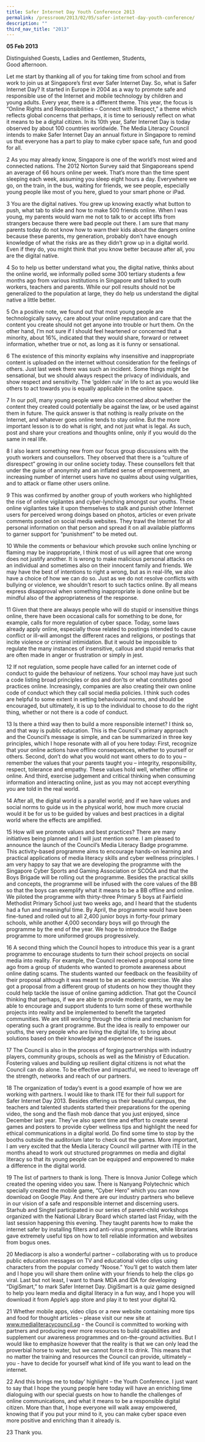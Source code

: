 ```yaml
---
title: Safer Internet Day Youth Conference 2013
permalink: /pressroom/2013/02/05/safer-internet-day-youth-conference/
description: ""
third_nav_title: "2013"
---
```

**05 Feb 2013**

Distinguished Guests,  Ladies and Gentlemen,  Students,  
Good afternoon.

Let me start by thanking all of you for taking time from school and from work to join us at Singapore’s first ever Safer Internet Day. So, what is Safer Internet Day? It started in Europe in 2004 as a way to promote safe and responsible use of the Internet and mobile technology by children and young adults. Every year, there is a different theme. This year, the focus is “Online Rights and Responsibilities – Connect with Respect,” a theme which reflects global concerns that perhaps, it is time to seriously reflect on what it means to be a digital citizen. In its 10th year, Safer Internet Day is today observed by about 100 countries worldwide. The Media Literacy Council intends to make Safer Internet Day an annual fixture in Singapore to remind us that everyone has a part to play to make cyber space safe, fun and good for all.

2 As you may already know, Singapore is one of the world’s most wired and connected nations. The 2012 Norton Survey said that Singaporeans spend an average of 66 hours online per week. That’s more than the time spent sleeping each week, assuming you sleep eight hours a day. Everywhere we go, on the train, in the bus, waiting for friends, we see people, especially young people like most of you here, glued to your smart phone or iPad.

3 You are the digital natives. You grew up knowing exactly what button to push, what tab to slide and how to make 500 friends online. When I was young, my parents would warn me not to talk to or accept lifts from strangers because there were bad people out there. I am sure that many parents today do not know how to warn their kids about the dangers online because these parents, my generation, probably don’t have enough knowledge of what the risks are as they didn’t grow up in a digital world. Even if they do, you might think that you know better because after all, you are the digital native.

4 So to help us better understand what you, the digital native, thinks about the online world, we informally polled some 300 tertiary students a few months ago from various institutions in Singapore and talked to youth workers, teachers and parents. While our poll results should not be generalized to the population at large, they do help us understand the digital native a little better.

5 On a positive note, we found out that most young people are technologically savvy, care about your online reputation and care that the content you create should not get anyone into trouble or hurt them. On the other hand, I’m not sure if I should feel heartened or concerned that a minority, about 16%, indicated that they would share, forward or retweet information, whether true or not, as long as it is funny or sensational.

6 The existence of this minority explains why insensitive and inappropriate content is uploaded on the internet without consideration for the feelings of others. Just last week there was such an incident. Some things might be sensational, but we should always respect the privacy of individuals, and show respect and sensitivity. The ‘golden rule’ in life to act as you would like others to act towards you is equally applicable in the online space.

7 In our poll, many young people were also concerned about whether the content they created could potentially be against the law, or be used against them in future. The quick answer is that nothing is really private on the Internet, and whatever goes online tends to stay online. But the more important lesson is to do what is right, and not just what is legal. As such, post and share your creations and thoughts online, only if you would do the same in real life.

8 I also learnt something new from our focus group discussions with the youth workers and counsellors. They observed that there is a “culture of disrespect” growing in our online society today. These counsellors felt that under the guise of anonymity and an inflated sense of empowerment, an increasing number of internet users have no qualms about using vulgarities, and to attack or flame other users online.

9 This was confirmed by another group of youth workers who highlighted the rise of online vigilantes and cyber-lynching amongst our youths. These online vigilantes take it upon themselves to stalk and punish other Internet users for perceived wrong doings based on photos, articles or even private comments posted on social media websites. They trawl the Internet for all personal information on that person and spread it on all available platforms to garner support for “punishment” to be meted out.

10 While the comments or behaviour which provoke such online lynching or flaming may be inappropriate, I think most of us will agree that one wrong does not justify another. It is wrong to make malicious personal attacks on an individual and sometimes also on their innocent family and friends. We may have the best of intentions to right a wrong, but as in real-life, we also have a choice of how we can do so. Just as we do not resolve conflicts with bullying or violence, we shouldn’t resort to such tactics online. By all means express disapproval when something inappropriate is done online but be mindful also of the appropriateness of the response.

11 Given that there are always people who will do stupid or insensitive things online, there have been occasional calls for something to be done, for example, calls for more regulation of cyber space. Today, some laws already apply online, especially those related to postings intended to cause conflict or ill-will amongst the different races and religions, or postings that incite violence or criminal intimidation. But it would be impossible to regulate the many instances of insensitive, callous and stupid remarks that are often made in anger or frustration or simply in jest.

12 If not regulation, some people have called for an internet code of conduct to guide the behaviour of netizens. Your school may have just such a code listing broad principles or dos and don’ts or what constitutes good practices online. Increasingly, companies are also creating their own online code of conduct which they call social media policies. I think such codes are helpful to some extent in setting behavioural norms, and should be encouraged, but ultimately, it is up to the individual to choose to do the right thing, whether or not there is a code of conduct.

13 Is there a third way then to build a more responsible internet? I think so, and that way is public education. This is the Council's primary approach and the Council’s message is simple, and can be summarized in three key principles, which I hope resonate with all of you here today: First, recognize that your online actions have offline consequences, whether to yourself or others. Second, don’t do what you would not want others to do to you – remember the values that your parents taught you – integrity, responsibility, respect, tolerance and empathy. These values hold well, whether offline or online. And third, exercise judgement and critical thinking when consuming information and interacting online, just as you may not accept everything you are told in the real world.

14 After all, the digital world is a parallel world; and if we have values and social norms to guide us in the physical world, how much more crucial would it be for us to be guided by values and best practices in a digital world where the effects are amplified.

15 How will we promote values and best practices? There are many initiatives being planned and I will just mention some. I am pleased to announce the launch of the Council’s Media Literacy Badge programme. This activity-based programme aims to encourage hands-on learning and practical applications of media literacy skills and cyber wellness principles. I am very happy to say that we are developing the programme with the Singapore Cyber Sports and Gaming Association or SCOGA and that the Boys Brigade will be rolling out the programme. Besides the practical skills and concepts, the programme will be infused with the core values of the BB so that the boys can exemplify what it means to be a BB offline and online. We piloted the programme with thirty-three Primary 5 boys at Fairfield Methodist Primary School just two weeks ago, and I heard that the students had a fun and meaningful time. By April, the programme would have been fine-tuned and rolled out to all 2,400 junior boys in forty-four primary schools, while another 4,000 secondary boys will go through the programme by the end of the year. We hope to introduce the Badge programme to more uniformed groups progressively.

16 A second thing which the Council hopes to introduce this year is a grant programme to encourage students to turn their school projects on social media into reality. For example, the Council received a proposal some time ago from a group of students who wanted to promote awareness about online dating scams. The students wanted our feedback on the feasibility of their proposal although it was meant to be an academic exercise. We also got a proposal from a different group of students on how they thought they could help tackle the issue of online gaming addiction. That got the Council thinking that perhaps, if we are able to provide modest grants, we may be able to encourage and support students to turn some of these worthwhile projects into reality and be implemented to benefit the targeted communities. We are still working through the criteria and mechanism for operating such a grant programme. But the idea is really to empower our youths, the very people who are living the digital life, to bring about solutions based on their knowledge and experience of the issues.

17 The Council is also in the process of forging partnerships with industry players, community groups, schools as well as the Ministry of Education. Fostering values and building up resilient digital citizens is not what the Council can do alone. To be effective and impactful, we need to leverage off the strength, networks and reach of our partners.

18 The organization of today’s event is a good example of how we are working with partners. I would like to thank ITE for their full support for Safer Internet Day 2013. Besides offering us their beautiful campus, the teachers and talented students started their preparations for the opening video, the song and the flash mob dance that you just enjoyed, since December last year. They’ve also spent time and effort to create several games and posters to provide cyber wellness tips and highlight the need for ethical communications in a digital world. Do find some time to stop by the booths outside the auditorium later to check out the games. More important, I am very excited that the Media Literacy Council will partner with ITE in the months ahead to work out structured programmes on media and digital literacy so that its young people can be equipped and empowered to make a difference in the digital world.

19 The list of partners to thank is long. There is Innova Junior College which created the opening video you saw. There is Nanyang Polytechnic which specially created the mobile game, “Cyber Hero” which you can now download on Google Play. And there are our industry partners who believe in our vision of a safe and responsible internet and discerning users. Starhub and Singtel participated in our series of parent-child workshops organized with the National Library Board which started last Friday, with the last session happening this evening. They taught parents how to make the internet safer by installing filters and anti-virus programmes, while librarians gave extremely useful tips on how to tell reliable information and websites from bogus ones.

20 Mediacorp is also a wonderful partner – collaborating with us to produce public education messages on TV and educational video clips using characters from the popular comedy “Noose.” You’ll get to watch them later and I hope you will share them online with your friends to help the clips go viral. Last but not least, I want to thank MDA and IDA for developing “DigiSmart,” to mark Safer Internet Day. DigiSmart is a quiz game designed to help you learn media and digital literacy in a fun way, and I hope you will download it from Apple’s app store and play it to test your digital IQ.

21 Whether mobile apps, video clips or a new website containing more tips and food for thought articles – please visit our new site at www.medialiteracycouncil.sg - the Council is committed to working with partners and producing ever more resources to build capabilities and supplement our awareness programmes and on-the-ground activities. But I would like to emphasize however that the reality is that we can only lead the proverbial horse to water, but we cannot force it to drink. This means that no matter the training and resources the Council can provide, ultimately – you - have to decide for yourself what kind of life you want to lead on the internet.

22 And this brings me to today’ highlight – the Youth Conference. I just want to say that I hope the young people here today will have an enriching time dialoguing with our special guests on how to handle the challenges of online communications, and what it means to be a responsible digital citizen. More than that, I hope everyone will walk away empowered, knowing that if you put your mind to it, you can make cyber space even more positive and enriching than it already is.

23 Thank you.